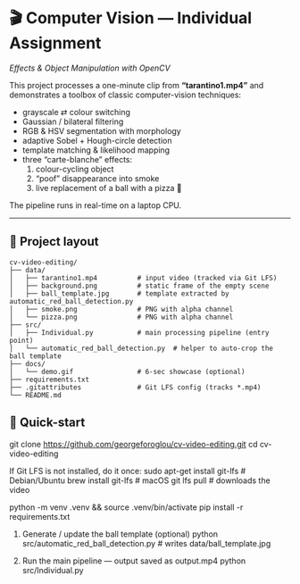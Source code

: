 # 🎬 Computer Vision — Individual Assignment  
_Effects & Object Manipulation with OpenCV_

This project processes a one-minute clip from **“tarantino1.mp4”** and demonstrates a toolbox of classic computer-vision techniques:

* grayscale ⇄ colour switching  
* Gaussian / bilateral filtering  
* RGB & HSV segmentation with morphology  
* adaptive Sobel + Hough-circle detection  
* template matching & likelihood mapping  
* three “carte-blanche” effects:  
  1. colour-cycling object  
  2. “poof” disappearance into smoke  
  3. live replacement of a ball with a pizza 🍕

The pipeline runs in real-time on a laptop CPU.

---

## 📂 Project layout

```text
cv-video-editing/
├── data/
│   ├── tarantino1.mp4          # input video (tracked via Git LFS)
│   ├── background.png          # static frame of the empty scene
│   ├── ball_template.jpg       # template extracted by automatic_red_ball_detection.py
│   ├── smoke.png               # PNG with alpha channel
│   └── pizza.png               # PNG with alpha channel
├── src/
│   ├── Individual.py           # main processing pipeline (entry point)
│   └── automatic_red_ball_detection.py  # helper to auto-crop the ball template
├── docs/
│   └── demo.gif                # 6-sec showcase (optional)
├── requirements.txt
├── .gitattributes              # Git LFS config (tracks *.mp4)
└── README.md
```

## 🚀 Quick-start

git clone https://github.com/georgeforoglou/cv-video-editing.git
cd cv-video-editing

If Git LFS is not installed, do it once:
  sudo apt-get install git-lfs   # Debian/Ubuntu
  brew install git-lfs           # macOS
git lfs pull                       # downloads the video

python -m venv .venv && source .venv/bin/activate
pip install -r requirements.txt

1) Generate / update the ball template (optional)
python src/automatic_red_ball_detection.py            # writes data/ball_template.jpg

2) Run the main pipeline — output saved as output.mp4
python src/Individual.py
